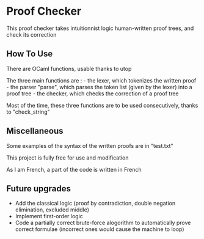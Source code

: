 # Proof Checker
This proof checker takes intuitionnist logic human-written proof trees, and check its correction

## How To Use
There are OCaml functions, usable thanks to utop

The three main functions are :
    - the lexer, which tokenizes the written proof
    - the parser "parse", which parses the token list (given by the lexer) into a proof tree
    - the checker, which checks the correction of a proof tree

Most of the time, these three functions are to be used consecutively, thanks to "check_string"

## Miscellaneous

Some examples of the syntax of the written proofs are in "test.txt"

This project is fully free for use and modification 

As I am French, a part of the code is written in French

## Future upgrades
- Add the classical logic (proof by contradiction, double negation elimination, excluded middle)
- Implement first-order logic
- Code a partially correct brute-force alogorithm to automatically prove correct formulae (incorrect ones would cause the machine to loop)

